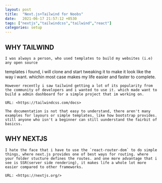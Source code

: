 ```yaml
---
layout: post
title:  "Next.js+Tailwind for Noobs"
date:   2021-06-17 21:57:12 +0530
tags: ["nextjs","tailwindcss","tailwind","react"]
categories: setup
---
```


## WHY TAILWIND

	I was always a person, who used templates to build my websites (i.e) any open source
templates i found, i will clone and start tweaking it to make it look like the way i want. whichin most case makes my life easier and faster to complete.

	However recently i saw tailwind getting a lot of its popularity from the community of developers and i wanted to use it. which made want to build a admin dashboard for a simple project that im working on.

	URL: <https://tailwindcss.com/docs>

	The documentation is not that easy to understand, there aren't many examples for layours or simple templates, like how bootstrap provides. still anyone who isn't a beginner can still uunderstand the fairbit of basicss.

## WHY NEXTJS
	I hate the face that i have to use the `react-router-dom` to do simple things, where next.js provides one of best ways for routing. where your folder stucture defines the routes. and one more advantage that i see is SSR(server side rendering), it makes life a whole lot more easier compared to other frameworks.

	URL: <https://nextjs.org/>
